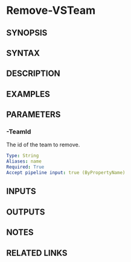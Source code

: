 <!-- #include "./common/header.md" -->

# Remove-VSTeam

## SYNOPSIS

<!-- #include "./synopsis/Remove-VSTeam.md" -->

## SYNTAX

## DESCRIPTION

<!-- #include "./synopsis/Remove-VSTeam.md" -->

## EXAMPLES

## PARAMETERS

<!-- #include "./params/projectName.md" -->

### -TeamId

The id of the team to remove.

```yaml
Type: String
Aliases: name
Required: True
Accept pipeline input: true (ByPropertyName)
```

<!-- #include "./params/confirm.md" -->

<!-- #include "./params/force.md" -->

<!-- #include "./params/whatIf.md" -->

## INPUTS

## OUTPUTS

## NOTES

<!-- #include "./common/prerequisites.md" -->

## RELATED LINKS

<!-- #include "./common/related.md" -->
